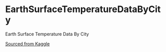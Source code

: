 # EarthSurfaceTemperatureDataByCity
Earth Surface Temperature Data By City

[Sourced from Kaggle](https://www.kaggle.com/datasets/berkeleyearth/climate-change-earth-surface-temperature-data?ref=hackernoon.com&select=GlobalLandTemperaturesByCity.csv)
